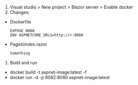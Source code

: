 1. Visual studio > New project > Blazor server > Enable docker
2. Changes:
- Dockerfile
    ```
    EXPOSE 8080
    ENV ASPNETCORE_URLS=http://+:8080
    ```
- Pages\index.razor
    ```html
    Something
    ```
1. Build and run
- docker build -t aspnet-image:latest -f 
- docker run -d -p 8082:8080 aspnet-image:latest